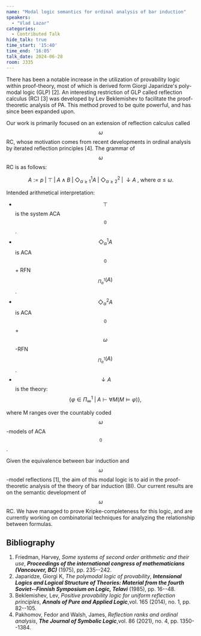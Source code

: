 ```yaml
---
name: "Modal logic semantics for ordinal analysis of bar induction"
speakers:
  - "Vlad Lazar"
categories:
  - Contributed Talk
hide_talk: true
time_start: '15:40'
time_end: '16:05'
talk_date: 2024-06-28
room: J335
---
```






There has been a notable increase in the utilization of provability logic within proof-theory, most of which is derived form Giorgi Japaridze's poly-modal logic (GLP) [2]. An interesting restriction of GLP called reflection calculus (RC) [3] was developed by Lev Beklemishev to facilitate the proof-theoretic analysis of PA. This method proved to be quite powerful, and has since been expanded upon.

Our work is primarily focused on an extension of reflection calculus called $$\omega$$RC, whose motivation comes from recent developments in ordinal analysis by iterated reflection principles [4]. The grammar of $$\omega$$RC is as follows: 

$$ A:= p\;|\;\top\;|\;A\wedge B\;|\; \Diamond^1_{\alpha\geq 1} A\;|\;\Diamond^2_{\alpha\geq 2}\;|\; \downarrow A \text{ , where } \alpha\leq \omega. $$

Intended arithmetical interpretation:


  -  $$\top$$ is the system ACA$$_0$$.
  -  $$\Diamond^1_\alpha A$$ is ACA$$_0$$ + RFN$$_{\Pi^1_\alpha} (A)$$.
  -  $$\Diamond^2_\alpha A$$ is ACA$$_0$$ + $$\omega$$-RFN$$_{\Pi^1_\alpha} (A)$$.
  -  $$\downarrow A$$ is the theory:
      $$\{\varphi\in\Pi^1_\infty\;|\;A\vdash \forall M(M\models \varphi)\},$$

where M ranges over the countably coded $$\omega$$-models of ACA$$_0$$.

Given the equivalence between bar induction and $$\omega$$-model reflections [1], the aim of this modal logic is to aid in the proof-theoretic analysis of the theory of bar induction (BI). Our current results are on the semantic development of $$\omega$$RC. We have managed to prove Kripke-completeness for this logic, and are currently working on combinatorial techniques for analyzing the relationship between formulas.  



## Bibliography








1. Friedman, Harvey, _Some systems of second order arithmetic and their use_, **_Proceedings of the international congress of mathematicians (Vancouver, BC)_** (1975), pp. 235--242.
2. Japaridze, Giorgi K, _The polymodal logic of provability_, **_Intensional Logics and Logical Structure of Theories: Material from the fourth Soviet--Finnish Symposium on Logic, Telavi_** (1985), pp. 16--48.
3. Beklemishev, Lev, _Positive provability logic for uniform reflection principles_, **_Annals of Pure and Applied Logic_**,vol. 165 (2014), no. 1, pp. 82--105.
4. Pakhomov, Fedor and Walsh, James, _Reflection ranks and ordinal analysis_, **_The Journal of Symbolic Logic_**,vol. 86 (2021), no. 4, pp. 1350--1384.







